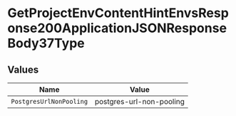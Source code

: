 # GetProjectEnvContentHintEnvsResponse200ApplicationJSONResponseBody37Type


## Values

| Name                     | Value                    |
| ------------------------ | ------------------------ |
| `PostgresUrlNonPooling`  | postgres-url-non-pooling |